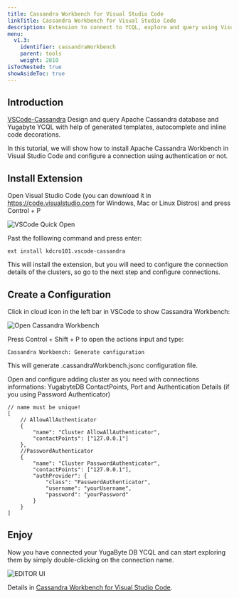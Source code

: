 ```yaml
---
title: Cassandra Workbench for Visual Studio Code
linkTitle: Cassandra Workbench for Visual Studio Code
description: Extension to connect to YCQL, explore and query using Visual Studio Code 
menu:
  v1.3:
    identifier: cassandraWorkbench
    parent: tools
    weight: 2810
isTocNested: true
showAsideToc: true
---
```


## Introduction

[VSCode-Cassandra](https://marketplace.visualstudio.com/items?itemName=kdcro101.vscode-cassandra#quick-start) 
Design and query Apache Cassandra database and Yugabyte YCQL with help of generated templates, autocomplete and inline code decorations. 

In this tutorial, we will show how to install Apache Cassandra Workbench in Visual Studio Code and configure a connection using authentication or not.

## Install Extension

Open Visual Studio Code (you can download it in https://code.visualstudio.com for Windows, Mac or Linux Distros) and press Control + P

![VSCode Quick Open](/images/develop/tools/vscodeworkbench/vscode_control_p.png)

Past the folllowing command and press enter:

```
ext install kdcro101.vscode-cassandra
```

This will install the extension, but you will need to configure the connection details of the clusters, so go to the next step and configure connections.

## Create a Configuration

Click in cloud icon in the left bar in VSCode to show Cassandra Workbench:

![Open Cassandra Workbench](/images/develop/tools/vscodeworkbench/cloudicon.png)

Press Control + Shift + P to open the actions input and type:

```
Cassandra Workbench: Generate configuration
```

This will generate .cassandraWorkbench.jsonc configuration file.

Open and configure adding cluster as you need with connections informations: YugabyteDB ContactPoints, Port and Authentication Details (if you using Password Authenticator)

```
// name must be unique!
[
    // AllowAllAuthenticator
    {
        "name": "Cluster AllowAllAuthenticator",
        "contactPoints": ["127.0.0.1"]
    },
    //PasswordAuthenticator
    {
        "name": "Cluster PasswordAuthenticator",
        "contactPoints": ["127.0.0.1"],
        "authProvider": {
            "class": "PasswordAuthenticator",
            "username": "yourUsername",
            "password": "yourPassword"
        }
    }
]

```

## Enjoy

Now you have connected your YugaByte DB YCQL and can start exploring them by simply double-clicking on the connection name.

![EDITOR UI](/images/develop/tools/vscodeworkbench/editor-ui.png)

Details in  [Cassandra Workbench for Visual Studio Code](https://marketplace.visualstudio.com/items?itemName=kdcro101.vscode-cassandra).